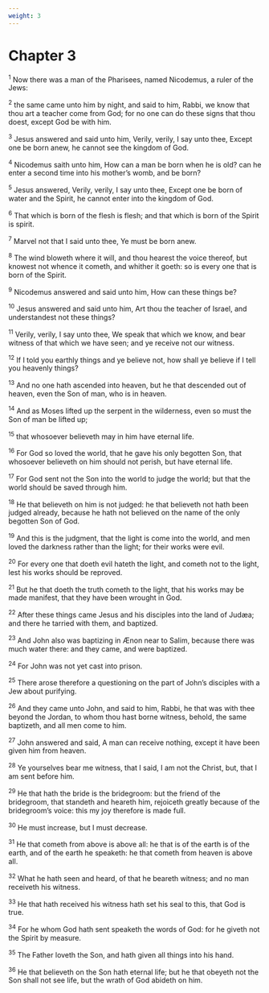 ```yaml
---
weight: 3
---
```


# Chapter 3

<sup>1</sup> Now there was a man of the Pharisees, named Nicodemus, a ruler of the Jews: 

<sup>2</sup> the same came unto him by night, and said to him, Rabbi, we know that thou art a teacher come from God; for no one can do these signs that thou doest, except God be with him. 

<sup>3</sup> Jesus answered and said unto him, Verily, verily, I say unto thee, Except one be born anew, he cannot see the kingdom of God. 

<sup>4</sup> Nicodemus saith unto him, How can a man be born when he is old? can he enter a second time into his mother’s womb, and be born? 

<sup>5</sup> Jesus answered, Verily, verily, I say unto thee, Except one be born of water and the Spirit, he cannot enter into the kingdom of God. 

<sup>6</sup> That which is born of the flesh is flesh; and that which is born of the Spirit is spirit. 

<sup>7</sup> Marvel not that I said unto thee, Ye must be born anew. 

<sup>8</sup> The wind bloweth where it will, and thou hearest the voice thereof, but knowest not whence it cometh, and whither it goeth: so is every one that is born of the Spirit. 

<sup>9</sup> Nicodemus answered and said unto him, How can these things be? 

<sup>10</sup> Jesus answered and said unto him, Art thou the teacher of Israel, and understandest not these things? 

<sup>11</sup> Verily, verily, I say unto thee, We speak that which we know, and bear witness of that which we have seen; and ye receive not our witness. 

<sup>12</sup> If I told you earthly things and ye believe not, how shall ye believe if I tell you heavenly things? 

<sup>13</sup> And no one hath ascended into heaven, but he that descended out of heaven, even the Son of man, who is in heaven. 

<sup>14</sup> And as Moses lifted up the serpent in the wilderness, even so must the Son of man be lifted up; 

<sup>15</sup> that whosoever believeth may in him have eternal life. 

<sup>16</sup> For God so loved the world, that he gave his only begotten Son, that whosoever believeth on him should not perish, but have eternal life. 

<sup>17</sup> For God sent not the Son into the world to judge the world; but that the world should be saved through him. 

<sup>18</sup> He that believeth on him is not judged: he that believeth not hath been judged already, because he hath not believed on the name of the only begotten Son of God. 

<sup>19</sup> And this is the judgment, that the light is come into the world, and men loved the darkness rather than the light; for their works were evil. 

<sup>20</sup> For every one that doeth evil hateth the light, and cometh not to the light, lest his works should be reproved. 

<sup>21</sup> But he that doeth the truth cometh to the light, that his works may be made manifest, that they have been wrought in God. 

<sup>22</sup> After these things came Jesus and his disciples into the land of Judæa; and there he tarried with them, and baptized. 

<sup>23</sup> And John also was baptizing in Ænon near to Salim, because there was much water there: and they came, and were baptized. 

<sup>24</sup> For John was not yet cast into prison. 

<sup>25</sup> There arose therefore a questioning on the part of John’s disciples with a Jew about purifying. 

<sup>26</sup> And they came unto John, and said to him, Rabbi, he that was with thee beyond the Jordan, to whom thou hast borne witness, behold, the same baptizeth, and all men come to him. 

<sup>27</sup> John answered and said, A man can receive nothing, except it have been given him from heaven. 

<sup>28</sup> Ye yourselves bear me witness, that I said, I am not the Christ, but, that I am sent before him. 

<sup>29</sup> He that hath the bride is the bridegroom: but the friend of the bridegroom, that standeth and heareth him, rejoiceth greatly because of the bridegroom’s voice: this my joy therefore is made full. 

<sup>30</sup> He must increase, but I must decrease. 

<sup>31</sup> He that cometh from above is above all: he that is of the earth is of the earth, and of the earth he speaketh: he that cometh from heaven is above all. 

<sup>32</sup> What he hath seen and heard, of that he beareth witness; and no man receiveth his witness. 

<sup>33</sup> He that hath received his witness hath set his seal to this, that God is true. 

<sup>34</sup> For he whom God hath sent speaketh the words of God: for he giveth not the Spirit by measure. 

<sup>35</sup> The Father loveth the Son, and hath given all things into his hand. 

<sup>36</sup> He that believeth on the Son hath eternal life; but he that obeyeth not the Son shall not see life, but the wrath of God abideth on him. 



